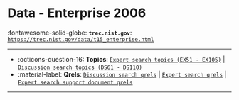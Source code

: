 # Data - Enterprise 2006 

:fontawesome-solid-globe: **`trec.nist.gov`**: [`https://trec.nist.gov/data/t15_enterprise.html`](https://trec.nist.gov/data/t15_enterprise.html)

---

- :octicons-question-16: **Topics**: [`Expert search topics (EX51 - EX105)`](https://trec.nist.gov/data/enterprise/06/ent06.expert.topics) | [`Discussion search topics (DS61 - DS110)`](https://trec.nist.gov/data/enterprise/06/ent06.discussion-search.topics)
- :material-label: **Qrels**: [`Discussion search qrels`](https://trec.nist.gov/data/enterprise/06/ent06.discussion.qrels) | [`Expert search qrels`](https://trec.nist.gov/data/enterprise/06/ent06.qrels.expert) | [`Expert search support document qrels`](https://trec.nist.gov/data/enterprise/06/ent06.qrels.expert-docs)


---

